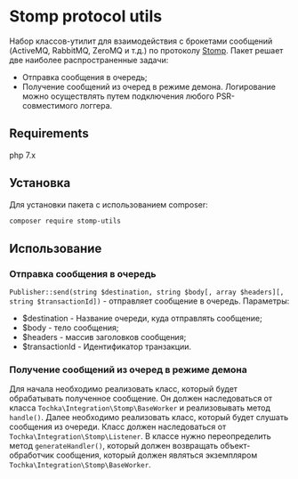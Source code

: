 # Stomp protocol utils

Набор классов-утилит для взаимодействия с брокетами сообщений (ActiveMQ, RabbitMQ, ZeroMQ и т.д.) по протоколу [Stomp](https://stomp.github.io/).
Пакет решает две наиболее распространенные задачи:
 - Отправка сообщения в очередь;
 - Получение сообщений из очеред в режиме демона.
Логирование можно осуществлять путем подключения любого PSR-совместимого логгера.

## Requirements
php 7.x

## Установка
Для установки пакета с использованием composer:
```bash
composer require stomp-utils
```

## Использование

### Отправка сообщения в очередь
```Publisher::send(string $destination, string $body[, array $headers][, string $transactionId])``` - отправляет сообщение в очередь.
Параметры:
 - $destination - Название очереди, куда отправлять сообщение;
 - $body - тело сообщения;
 - $headers - массив заголовков сообщения;
 - $transactionId - Идентификатор транзакции.
 
### Получение сообщений из очеред в режиме демона
Для начала необходимо реализовать класс, который будет обрабатывать полученное сообщение. Он должен наследоваться от класса ```Tochka\Integration\Stomp\BaseWorker``` и реализовывать метод ```handle()```.
Далее необходимо реализовать класс, который будет слушать сообщения из очереди. Класс должен наследоваться от ```Tochka\Integration\Stomp\Listener```. В классе нужно переопределить метод ```generateHandler()```, который должен возвращать объект-обработчик сообщения, который должен являться экземпляром ```Tochka\Integration\Stomp\BaseWorker```.
